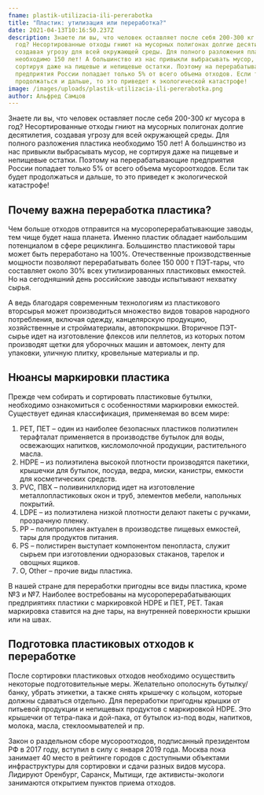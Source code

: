 ```yaml
---
fname: plastik-utilizacia-ili-pererabotka
title: "Пластик: утилизация или переработка?"
date: 2021-04-13T10:16:50.237Z
description: Знаете ли вы, что человек оставляет после себя 200-300 кг мусора в
  год? Несортированные отходы гниют на мусорных полигонах долгие десятилетия,
  создавая угрозу для всей окружающей среды. Для полного разложения пластика
  необходимо 150 лет! А большинство из нас привыкли выбрасывать мусор, не
  сортируя даже на пищевые и непищевые остатки. Поэтому на перерабатывающие
  предприятия России попадает только 5% от всего объема отходов. Если так будет
  продолжаться и дальше, то это приведет к экологической катастрофе!
image: /images/uploads/plastik-utilizacia-ili-pererabotka.png
author: Альфред Самцов
---
```

Знаете ли вы, что человек оставляет после себя 200-300 кг мусора в год? Несортированные отходы гниют на мусорных полигонах долгие десятилетия, создавая угрозу для всей окружающей среды. Для полного разложения пластика необходимо 150 лет! А большинство из нас привыкли выбрасывать мусор, не сортируя даже на пищевые и непищевые остатки. Поэтому на перерабатывающие предприятия России попадает только 5% от всего объема мусороотходов. Если так будет продолжаться и дальше, то это приведет к экологической катастрофе!

## Почему важна переработка пластика?

Чем больше отходов отправится на мусороперерабатывающие заводы, тем чище будет наша планета. Именно пластик обладает наибольшим потенциалом в сфере рециклинга. Большинство пластиковой тары может быть переработано на 100%. Отечественные производственные мощности позволяют перерабатывать более 150 000 т ПЭТ-тары, что составляет около 30% всех утилизированных пластиковых емкостей. Но на сегодняшний день российские заводы испытывают нехватку сырья.

А ведь благодаря современным технологиям из пластикового вторсырья может производиться множество видов товаров народного потребления, включая одежду, канцелярскую продукцию, хозяйственные и стройматериалы, автопокрышки. Вторичное ПЭТ-сырье идет на изготовление флексов или пеллетов, из которых потом производят щетки для уборочных машин и автомоек, ленту для упаковки, уличную плитку, кровельные материалы и пр.

## Нюансы маркировки пластика

Прежде чем собирать и сортировать пластиковые бутылки, необходимо ознакомиться с особенностями маркировки емкостей. Существует единая классификация, применяемая во всем мире:

1. PET, ПЕТ – один из наиболее безопасных пластиков полиэтилен терафталат применяется в производстве бутылок для воды, освежающих напитков, кисломолочной продукции, растительного масла.
2. HDPE – из полиэтилена высокой плотности производятся пакетики, крышечки для бутылок, посуда, ведра, миски, канистры, емкости для косметических средств.
3. PVC, ПВХ – поливинилхлорид идет на изготовление металлопластиковых окон и труб, элементов мебели, напольных покрытий.
4. LDPE – из полиэтилена низкой плотности делают пакеты с ручками, прозрачную пленку.
5. РР – полипропилен актуален в производстве пищевых емкостей, тары для продуктов питания.
6. РS – полистирен выступает компонентом пенопласта, служит сырьем при изготовлении одноразовых стаканов, тарелок и овощных ящиков.
7. O, Other – прочие виды пластика.

В нашей стране для переработки пригодны все виды пластика, кроме №3 и №7. Наиболее востребованы на мусороперерабатывающих предприятиях пластики с маркировкой HDPE и ПЕТ, PET. Такая маркировка ставится на дне тары, на внутренней поверхности крышки или на швах.

## Подготовка пластиковых отходов к переработке

После сортировки пластиковых отходов необходимо осуществить некоторые подготовительные меры. Желательно ополоснуть бутылку/банку, убрать этикетки, а также снять крышечку с кольцом, которые должны сдаваться отдельно. Для переработки пригодны крышки от питьевой продукции и непищевых продуктов с маркировкой HDPE. Это крышечки от тетра-пака и дой-пака, от бутылок из-под воды, напитков, молока, масла, стеклоомывателей и пр.

Закон о раздельном сборе мусороотходов, подписанный президентом РФ в 2017 году, вступил в силу с января 2019 года. Москва пока занимает 40 место в рейтинге городов с доступными объектами инфраструктуры для сортировки и сдачи разных видов мусора. Лидируют Оренбург, Саранск, Мытищи, где активисты-экологи занимаются открытием пунктов приема отходов.